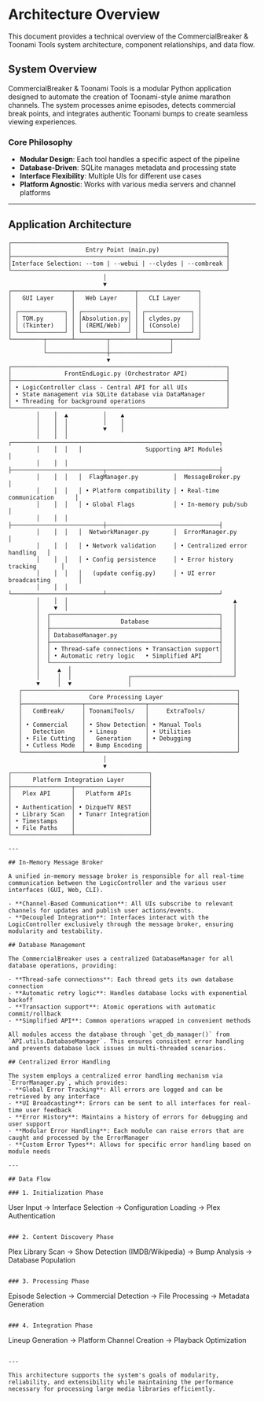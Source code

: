 # Architecture Overview

This document provides a technical overview of the CommercialBreaker & Toonami Tools system architecture, component relationships, and data flow.

## System Overview

CommercialBreaker & Toonami Tools is a modular Python application designed to automate the creation of Toonami-style anime marathon channels. The system processes anime episodes, detects commercial break points, and integrates authentic Toonami bumps to create seamless viewing experiences.

### Core Philosophy

- **Modular Design**: Each tool handles a specific aspect of the pipeline
- **Database-Driven**: SQLite manages metadata and processing state
- **Interface Flexibility**: Multiple UIs for different use cases
- **Platform Agnostic**: Works with various media servers and channel platforms

---

## Application Architecture

```
┌─────────────────────────────────────────────────────────────┐
│                     Entry Point (main.py)                   │
├─────────────────────────────────────────────────────────────┤
│Interface Selection: --tom | --webui | --clydes | --combreak │
└─────────────────────────────────────────────────────────────┘
                           │
                           ▼
┌─────────────────┬─────────────────┬─────────────────┐
│   GUI Layer     │   Web Layer     │   CLI Layer     │
│                 │                 │                 │
│ ┌─────────────┐ │ ┌─────────────┐ │ ┌─────────────┐ │
│ │ TOM.py      │ │ │Absolution.py│ │ │ clydes.py   │ │
│ │ (Tkinter)   │ │ │ (REMI/Web)  │ │ │ (Console)   │ │
│ └─────────────┘ │ └─────────────┘ │ └─────────────┘ │
└─────────┬───────┴─────────┬───────┴─────────┬───────┘
          │                 │                 │
          └─────────────────┼─────────────────┘
                            ▼ 
┌─────────────────────────────────────────────────────────────┐          
│               FrontEndLogic.py (Orchestrator API)           │
├─────────────────────────────────────────────────────────────┤
│ • LogicController class - Central API for all UIs           │           
│ • State management via SQLite database via DataManager      │
│ • Threading for background operations                       │
└─────────────────────────────────────────────────────────────┘           
        │    │  ▲          │    ▲
        │    │  │          │    │
        │    │  │          ▼    │  
        │    │  │   ┌───────────────────────────────────────────────────────────┐
        │    │  │   │                  Supporting API Modules                   │
        │    │  │   ├──────────────────────────┬────────────────────────────────┤
        │    │  │   │  FlagManager.py          │  MessageBroker.py              │ 
        │    │  │   │ • Platform compatibility │ • Real-time communication      │
        │    │  │   │ • Global Flags           │ • In-memory pub/sub            │
        │    │  │   ├──────────────────────────┼────────────────────────────────┤
        │    │  │   │  NetworkManager.py       │  ErrorManager.py               │
        │    │  │   │ • Network validation     │ • Centralized error handling   │
        │    │  │   │ • Config persistence     │ • Error history tracking       │
        │    │  │   │   (update config.py)     │ • UI error broadcasting        │
        │    │  │   └──────────────────────────┴────────────────────────────────┘
        │    │  │                                               ▲ 
        │    ▼  │                                               │
        │  ┌────────────────────────────────────────────────┐   │
        │  │                    Database                    │   │ 
        │  ├────────────────────────────────────────────────┤   │
        │  │ DatabaseManager.py                             │   │
        │  ├────────────────────────────────────────────────┤   │
        │  │ • Thread-safe connections • Transaction support│   │
        │  │ • Automatic retry logic   • Simplified API     │   │
        │  └────────────────────────────────────────────────┘   │
        │     ▲  │                                              │
        │     │  │                ┌─────────────────────────────┘
        ▼     │  ▼                │
   ┌─────────────────────────────────────────────────────────────┐
   │                   Core Processing Layer                     │
   ├─────────────────┬─────────────────┬─────────────────────────┤
   │   ComBreak/     │ ToonamiTools/   │     ExtraTools/         │
   │                 │                 │                         │
   │ • Commercial    │ • Show Detection│ • Manual Tools          │
   │   Detection     │ • Lineup        │ • Utilities             │
   │ • File Cutting  │   Generation    │ • Debugging             │
   │ • Cutless Mode  │ • Bump Encoding │                         │
   └─────────────────┴─────────────────┴─────────────────────────┘
                           │
                           ▼
┌───────────────────────────────────────┐
│      Platform Integration Layer       │
├─────────────────┬─────────────────────┤
│   Plex API      │   Platform APIs     │
│                 │                     │
│ • Authentication│ • DizqueTV REST     │
│ • Library Scan  │ • Tunarr Integration│
│ • Timestamps    │                     │
│ • File Paths    │                     │
└─────────────────┴─────────────────────┘

---

## In-Memory Message Broker

A unified in-memory message broker is responsible for all real-time communication between the LogicController and the various user interfaces (GUI, Web, CLI).

- **Channel-Based Communication**: All UIs subscribe to relevant channels for updates and publish user actions/events.
- **Decoupled Integration**: Interfaces interact with the LogicController exclusively through the message broker, ensuring modularity and testability.

## Database Management

The CommercialBreaker uses a centralized DatabaseManager for all database operations, providing:

- **Thread-safe connections**: Each thread gets its own database connection
- **Automatic retry logic**: Handles database locks with exponential backoff
- **Transaction support**: Atomic operations with automatic commit/rollback
- **Simplified API**: Common operations wrapped in convenient methods

All modules access the database through `get_db_manager()` from `API.utils.DatabaseManager`. This ensures consistent error handling and prevents database lock issues in multi-threaded scenarios.

## Centralized Error Handling

The system employs a centralized error handling mechanism via `ErrorManager.py`, which provides:
- **Global Error Tracking**: All errors are logged and can be retrieved by any interface
- **UI Broadcasting**: Errors can be sent to all interfaces for real-time user feedback
- **Error History**: Maintains a history of errors for debugging and user support
- **Modular Error Handling**: Each module can raise errors that are caught and processed by the ErrorManager
- **Custom Error Types**: Allows for specific error handling based on module needs

---

## Data Flow

### 1. Initialization Phase

```
User Input → Interface Selection → Configuration Loading → Plex Authentication
```

### 2. Content Discovery Phase

```
Plex Library Scan → Show Detection (IMDB/Wikipedia) → Bump Analysis → Database Population
```

### 3. Processing Phase

```
Episode Selection → Commercial Detection → File Processing → Metadata Generation
```

### 4. Integration Phase

```
Lineup Generation → Platform Channel Creation → Playback Optimization
```

---

This architecture supports the system's goals of modularity, reliability, and extensibility while maintaining the performance necessary for processing large media libraries efficiently.
